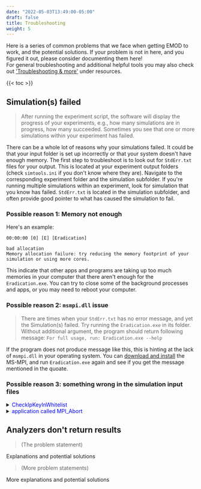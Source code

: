 ```yaml
---
date: "2022-05-03T13:49:00-05:00"
draft: false
title: Troubleshooting
weight: 5
---
```


Here is a series of common problems that we face when getting EMOD to work, and the potential solutions. If your problem is not in here, and you figured it out, please consider documenting them here!  
For general troubleshooting and additional helpful tools you may also check out ['Troubleshooting & more'](https://faculty-enrich-2022.netlify.app/resources/help-faq/) under resources.

{{< toc >}}

## Simulation(s) failed

> After running the experiment script, the software will display the progress of your experiments, e.g., how many simulations are in progress, how many succeeded. Sometimes you see that one or more simulations within your experiment has failed.

There can be a whole lot of reasons why your simulations failed. It could be that your input folder is set up incorrectly or that your system doesn't have enough memory. The first step to troubleshoot is to look out for `StdErr.txt` files for your output. This is located at your experiment output folders (check `simtools.ini` if you don't know where they are). Navigate to the corresponding experiment folder and the simulation subfolder. If you're running multiple simulations within an experiment, look for simulation that you know has failed. `StdErr.txt` is located in the simulation subfolder, and often provide good pointer to what has caused the simulation to fail.

### Possible reason 1: Memory not enough
Here's an example:

```
00:00:00 [0] [E] [Eradication] 

bad allocation
Memory allocation failure: try reducing the memory footprint of your simulation or using more cores.
```

This indicate that other apps and programs are taking up too much memories in your computer that there aren't enough for the `Eradication.exe`. You can try to close some of the background processes and apps, or you may need to reboot your computer.

### Possible reason 2: `msmpi.dll` issue

> There are times when your `StdErr.txt` has no error message, and yet the Simulation(s) failed. Try running the `Eradication.exe` in its folder. Without additional argument, the program should return following message: `For full usage, run: Eradication.exe --help` 

If the program does not produce message like this, this is hinting at the lack of `msmpi.dll` in your operating system. You can [download and install](https://www.microsoft.com/en-us/download/details.aspx?id=57467) the MS-MPI, and run `Eradication.exe` again and see if you get the message mentioned in the quoate.

### Possible reason 3: something wrong in the simulation input files


<details><summary><span style="color: blue";">CheckIpKeyInWhitelist</span></summary>
<p>

```
00:00:01 [0] [E] [Eradication] 

GeneralConfigurationException: 
Exception in utils\BaseProperties.cpp at 631 in Kernel::BaseFactory::CheckIpKeyInWhitelist.
Invalid IndividualProperties key 'Access' found in demographics file. Use one of: 'Accessibility', 'Age_Bin', 'Geographic', 'HasActiveTB', 'InterventionStatus', 'Place', 'QualityOfCare', 'Risk', 
```

The custom defined IP 'Access' is not valid (not found in Whitelist) .
Solution: Disable Whitelist

```
cb.update_params('Disable_IP_Whitelist' : 1)
```

</p>
</details>  
 

<details><summary><span style="color: blue";">application called MPI_Abort</span></summary>
<p>

```
00:00:11 [0] [E] [SerializedPopulation] Unexpected error reading serialized population file, '/projects/b1139/experiments/burnin_0125___2022_02_10_09_43_09_881919/Simulation_YYR06BON/output/state-03650.dtk'.
00:00:11 [0] [E] [Eradication] 

SerializationException: 
Exception in utils/JsonFullReader.cpp at 69 in startObject.
Expected to starting reading an object and it is not an object.


/exec/Eradication() [0x94c2e3]
/exec/Eradication(_ZN6Kernel17DetailedExceptionC1EPKciS2_+0x2e7) [0x94ce37]
/exec/Eradication(_ZN6Kernel22SerializationExceptionC2EPKciS2_S2_+0x2f) [0x954bff]
/exec/Eradication(_ZN6Kernel14JsonFullReader11startObjectEv+0x250) [0x95f580]
/exec/Eradication(_ZN6Kernel14JsonFullReader10startClassERSs+0x16) [0x95d8d6]
/exec/Eradication(_ZN6Kernel13ISerializable9serializeERNS_8IArchiveERPS0_+0xaf) [0x95c6ff]
/exec/Eradication(_ZN6Kernel8IArchiveanERPNS_13ISerializableE+0x9) [0x95a619]
/exec/Eradication(_ZN6Kernel20UsageDependentBednet9serializeERNS_8IArchiveEPS0_+0x1f1) [0x7f8a91]
/exec/Eradication(_ZN6Kernel13ISerializable9serializeERNS_8IArchiveERPS0_+0x2d3) [0x95c923]
/exec/Eradication(_ZN6Kernel8IArchiveanERPNS_13ISerializableE+0x9) [0x95a619]
/exec/Eradication(_ZN6Kernel22InterventionsContainer9serializeERNS_8IArchiveEPS0_+0xf3) [0x620b13]
/exec/Eradication(_ZN6Kernel28VectorInterventionsContainer9serializeERNS_8IArchiveEPS0_+0x11) [0x7b43a1]
/exec/Eradication(_ZN6Kernel29MalariaInterventionsContainer9serializeERNS_8IArchiveEPS0_+0x29) [0x821299]
/exec/Eradication(_ZN6Kernel13ISerializable9serializeERNS_8IArchiveERPS0_+0x2d3) [0x95c923]
/exec/Eradication(_ZN6Kernel8IArchiveanERPNS_13ISerializableE+0x9) [0x95a619]
/exec/Eradication(_ZN6Kernel15IndividualHuman9serializeERNS_8IArchiveEPS0_+0x264) [0x6a1864]
/exec/Eradication(_ZN6Kernel21IndividualHumanVector9serializeERNS_8IArchiveEPS0_+0x11) [0x7653a1]
/exec/Eradication(_ZN6Kernel22IndividualHumanMalaria9serializeERNS_8IArchiveEPS0_+0x2f) [0x80c76f]
/exec/Eradication(_ZN6Kernel13ISerializable9serializeERNS_8IArchiveERPS0_+0x2d3) [0x95c923]
/exec/Eradication(_ZN6Kernel8IArchiveanERPNS_13ISerializableE+0x9) [0x95a619]
/exec/Eradication(_ZN6Kernel4Node9serializeERNS_8IArchiveEPS0_+0xd9d) [0x6bca2d]
/exec/Eradication(_ZN6Kernel10NodeVector9serializeERNS_8IArchiveEPS0_+0x29) [0x775719]
/exec/Eradication(_ZN6Kernel11NodeMalaria9serializeERNS_8IArchiveEPS0_+0x11) [0x825c41]
/exec/Eradication(_ZN6Kernel13ISerializable9serializeERNS_8IArchiveERPS0_+0x2d3) [0x95c923]
/exec/Eradication(_ZN6Kernel8IArchiveanERPNS_13ISerializableE+0x9) [0x95a619]
/exec/Eradication(_ZN15SerializedState16ReadDtkVersion34EP8_IO_FILEPKcRNS_6HeaderE+0x1a8) [0x5f9508]
/exec/Eradication(_ZN15SerializedState24LoadSerializedSimulationEPKc+0xaf) [0x5f9c1f]
/exec/Eradication(_ZN6Kernel17SimulationFactory16CreateSimulationEv+0xbc) [0x5f2b5c]
/exec/Eradication(_ZN17DefaultController16execute_internalEv+0xb2) [0x5cda42]
/exec/Eradication(_Z21ControllerInitWrapperiPPcPN6IdmMpi16MessageInterfaceE+0x1a14) [0x8e85a4]
/exec/Eradication(_Z14MPIInitWrapperiPPc+0x24) [0x8ea384]
/exec/Eradication(main+0x372) [0x5b4042]
/lib64/libc.so.6(__libc_start_main+0xf5) [0x2b947407d495]
/exec/Eradication() [0x5b89fe]

application called MPI_Abort(MPI_COMM_WORLD, -1) - process 0
```

The key error here is `Expected to starting reading an object and it is not an object.` which refers to reading the serialization file `/state-03650.dtk`.
Most likely reason is that a wrong burnin_id was specified, i.e. referring to a burnin simulation that was run with a different version as the current simulation.



</p>
</details>    



## Analyzers don't return results

> (The problem statement)

Explanations and potential solutions

> (More problem statements)

More explanations and potential solutions
